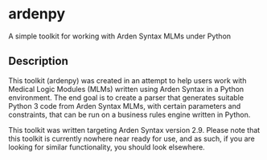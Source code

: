 # ardenpy
A simple toolkit for working with Arden Syntax MLMs under Python

## Description
This toolkit (ardenpy) was created in an attempt to help users work with Medical Logic Modules (MLMs) written using Arden Syntax in a Python environment. The end goal is to create a parser that generates suitable Python 3 code from Arden Syntax MLMs, with certain parameters and constraints, that can be run on a business rules engine written in Python.

This toolkit was written targeting Arden Syntax version 2.9. Please note that this toolkit is currently nowhere near ready for use, and as such, if you are looking for similar functionality, you should look elsewhere.
